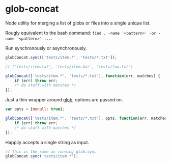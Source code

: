 # glob-concat

Node utility for merging a list of globs or files into a single unique list.

Rougly equivalent to the bash command: `find . -name '<pattern>' -or -name '<pattern>' ...`.

Run synchronously or asynchronously.

````javascript
globConcat.sync(['tests/item.*', 'tests/*.txt']);

// ['tests/item.txt', 'tests/item.bar', 'tests/foo.txt']

globConcat(['tests/item.*', 'tests/*.txt'], function(err, matches) {
    if (err) throw err;
    /* do stuff with matches */
});
````

Just a thin wrapper around [glob](https://www.npmjs.com/package/glob), options are passed on.
````javascript
var opts = {nonull: true};

globConcat(['tests/item.*', 'tests/*.txt'], opts, function(err, matches) {
    if (err) throw err;
    /* do stuff with matches */
});
````

Happily accepts a single string as input.
````javascript
// this is the same as running glob.sync
globConcat.sync('tests/item.*');
````
